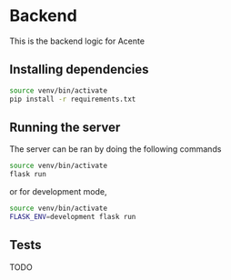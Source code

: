 # Backend

This is the backend logic for Acente

## Installing dependencies
 ```sh
 source venv/bin/activate
 pip install -r requirements.txt
 ```

## Running the server

The server can be ran by doing the following commands
```sh
source venv/bin/activate
flask run
```
or for development mode,
```sh
source venv/bin/activate
FLASK_ENV=development flask run
```

## Tests
TODO